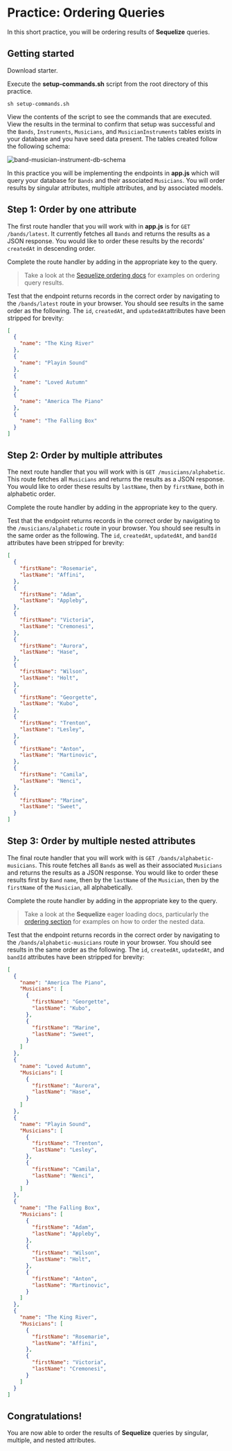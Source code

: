 # Practice: Ordering Queries

In this short practice, you will be ordering results of **Sequelize** queries.


## Getting started

Download starter.

Execute the __setup-commands.sh__ script from the root directory of this
practice. 

```shell
sh setup-commands.sh
```

View the contents of the script to see the commands that are executed. View the
results in the terminal to confirm that setup was successful and the `Bands`,
`Instruments`, `Musicians`, and `MusicianInstruments` tables exists in your
database and you have seed data present. The tables created follow the following
schema:



![band-musician-instrument-db-schema]

In this practice you will be implementing the endpoints in __app.js__ which will
query your database for `Bands` and their associated `Musicians`. You will 
order results by singular attributes, multiple attributes, and by associated 
models.


## Step 1: Order by one attribute

The first route handler that you will work with in __app.js__ is for 
`GET /bands/latest`. It currently fetches all `Bands` and returns the results as 
a JSON response. You would like to order these results by the records' `createdAt` in 
descending order.

Complete the route handler by adding in the appropriate key to the query.

> Take a look at the [Sequelize ordering docs][ordering-basics] for examples on 
> ordering query results.

Test that the endpoint returns records in the correct order by navigating to the 
`/bands/latest` route in your browser. You should see results in the 
same order as the following. The `id`, `createdAt`, and `updatedAt`attributes 
have been stripped for brevity:

```json
[
  {
    "name": "The King River"
  },
  {
    "name": "Playin Sound"
  },
  {
    "name": "Loved Autumn"
  },
  {
    "name": "America The Piano"
  },
  {
    "name": "The Falling Box"
  }
]
```


## Step 2: Order by multiple attributes

The next route handler that you will work with is `GET /musicians/alphabetic`. 
This route fetches all `Musicians` and returns the results as a JSON response. 
You would like to order these results by `lastName`, then by `firstName`, both 
in alphabetic order.

Complete the route handler by adding in the appropriate key to the query.

Test that the endpoint returns records in the correct order by navigating to the 
`/musicians/alphabetic` route in your browser. You should see results in the 
same order as the following. The `id`, `createdAt`, `updatedAt`, and `bandId` 
attributes have been stripped for brevity:

```json
[
  {
    "firstName": "Rosemarie",
    "lastName": "Affini",
  },
  {
    "firstName": "Adam",
    "lastName": "Appleby",
  },
  {
    "firstName": "Victoria",
    "lastName": "Cremonesi",
  },
  {
    "firstName": "Aurora",
    "lastName": "Hase",
  },
  {
    "firstName": "Wilson",
    "lastName": "Holt",
  },
  {
    "firstName": "Georgette",
    "lastName": "Kubo",
  },
  {
    "firstName": "Trenton",
    "lastName": "Lesley",
  },
  {
    "firstName": "Anton",
    "lastName": "Martinovic",
  },
  {
    "firstName": "Camila",
    "lastName": "Nenci",
  },
  {
    "firstName": "Marine",
    "lastName": "Sweet",
  }
]
```


## Step 3: Order by multiple nested attributes

The final route handler that you will work with is 
`GET /bands/alphabetic-musicians`. This route fetches all `Bands` as well as 
their associated `Musicians` and returns the results as a JSON response. You 
would like to order these results first by `Band` `name`, then by the `lastName` 
of the `Musician`, then by the `firstName` of the `Musician`, all alphabetically.

Complete the route handler by adding in the appropriate key to the query.

> Take a look at the **Sequelize** eager loading docs, particularly the 
> [ordering section][order-eager-docs] for examples on how to order the nested 
> data.

Test that the endpoint returns records in the correct order by navigating to the 
`/bands/alphabetic-musicians` route in your browser. You should see results in 
the same order as the following. The `id`, `createdAt`, `updatedAt`, and 
`bandId` attributes have been stripped for brevity:

```json
[
  {
    "name": "America The Piano",
    "Musicians": [
      {
        "firstName": "Georgette",
        "lastName": "Kubo",
      },
      {
        "firstName": "Marine",
        "lastName": "Sweet",
      }
    ]
  },
  {
    "name": "Loved Autumn",
    "Musicians": [
      {
        "firstName": "Aurora",
        "lastName": "Hase",
      }
    ]
  },
  {
    "name": "Playin Sound",
    "Musicians": [
      {
        "firstName": "Trenton",
        "lastName": "Lesley",
      },
      {
        "firstName": "Camila",
        "lastName": "Nenci",
      }
    ]
  },
  {
    "name": "The Falling Box",
    "Musicians": [
      {
        "firstName": "Adam",
        "lastName": "Appleby",
      },
      {
        "firstName": "Wilson",
        "lastName": "Holt",
      },
      {
        "firstName": "Anton",
        "lastName": "Martinovic",
      }
    ]
  },
  {
    "name": "The King River",
    "Musicians": [
      {
        "firstName": "Rosemarie",
        "lastName": "Affini",
      },
      {
        "firstName": "Victoria",
        "lastName": "Cremonesi",
      }
    ]
  }
]
```


## Congratulations!

You are now able to order the results of **Sequelize** queries by singular, 
multiple, and nested attributes.


[band-musician-instrument-db-schema]: https://appacademy-open-assets.s3.us-west-1.amazonaws.com/Modular-Curriculum/content/week-11/practices/band-musician-instrument-db-schema.png
[band-musician-instrument-db-diagram-info]: https://appacademy-open-assets.s3.us-west-1.amazonaws.com/Modular-Curriculum/content/week-11/practices/band-musician-instrument-db-diagram-info.txt
[ordering-basics]: https://sequelize.org/master/manual/model-querying-basics.html#ordering
[order-eager-docs]: https://sequelize.org/master/manual/eager-loading.html#ordering-eager-loaded-associations
